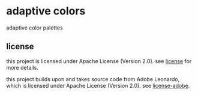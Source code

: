 # adaptive colors

adaptive color palettes

## license

this project is licensed under Apache License (Version 2.0).
see [license](./license/license) for more details.

this project builds upon and takes source code from Adobe Leonardo, which is licensed under Apache License (Version 2.0).
see [license-adobe](./license/license-adobe).